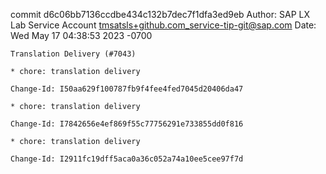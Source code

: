commit d6c06bb7136ccdbe434c132b7dec7f1dfa3ed9eb
Author: SAP LX Lab Service Account <tmsatsls+github.com_service-tip-git@sap.com>
Date:   Wed May 17 04:38:53 2023 -0700

    Translation Delivery (#7043)
    
    * chore: translation delivery
    
    Change-Id: I50aa629f100787fb9f4fee4fed7045d20406da47
    
    * chore: translation delivery
    
    Change-Id: I7842656e4ef869f55c77756291e733855dd0f816
    
    * chore: translation delivery
    
    Change-Id: I2911fc19dff5aca0a36c052a74a10ee5cee97f7d
